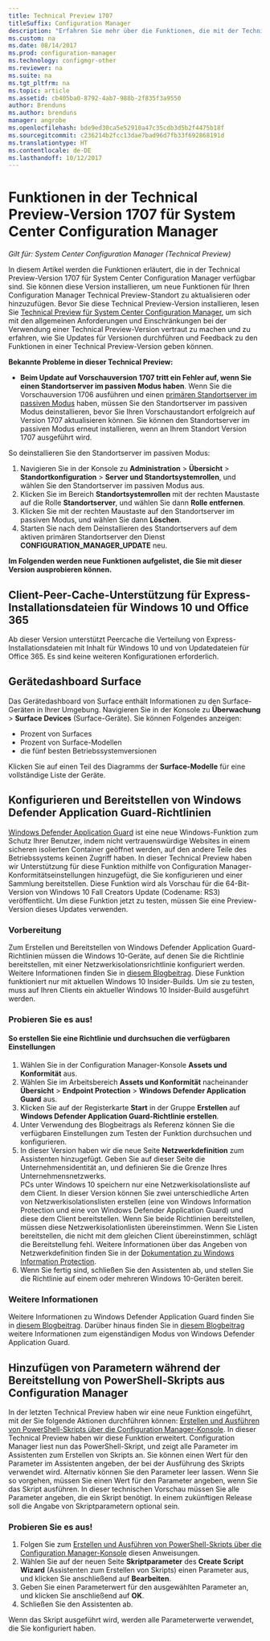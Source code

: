 ```yaml
---
title: Technical Preview 1707
titleSuffix: Configuration Manager
description: "Erfahren Sie mehr über die Funktionen, die mit der Technical Preview-Version 1707 für System Center Configuration Manager zur Verfügung stehen."
ms.custom: na
ms.date: 08/14/2017
ms.prod: configuration-manager
ms.technology: configmgr-other
ms.reviewer: na
ms.suite: na
ms.tgt_pltfrm: na
ms.topic: article
ms.assetid: cb405ba0-8792-4ab7-988b-2f835f3a9550
author: Brenduns
ms.author: brenduns
manager: angrobe
ms.openlocfilehash: bde9ed30ca5e52910a47c35cdb3d5b2f4475b18f
ms.sourcegitcommit: c236214b2fcc13dae7bad96d7fb33f692868191d
ms.translationtype: HT
ms.contentlocale: de-DE
ms.lasthandoff: 10/12/2017
---
```

# <a name="capabilities-in-technical-preview-1707-for-system-center-configuration-manager"></a>Funktionen in der Technical Preview-Version 1707 für System Center Configuration Manager

*Gilt für: System Center Configuration Manager (Technical Preview)*

In diesem Artikel werden die Funktionen erläutert, die in der Technical Preview-Version 1707 für System Center Configuration Manager verfügbar sind. Sie können diese Version installieren, um neue Funktionen für Ihren Configuration Manager Technical Preview-Standort zu aktualisieren oder hinzuzufügen. Bevor Sie diese Technical Preview-Version installieren, lesen Sie [Technical Preview für System Center Configuration Manager](../../core/get-started/technical-preview.md), um sich mit den allgemeinen Anforderungen und Einschränkungen bei der Verwendung einer Technical Preview-Version vertraut zu machen und zu erfahren, wie Sie Updates für Versionen durchführen und Feedback zu den Funktionen in einer Technical Preview-Version geben können.     


<!--  Known Issues Template   
**Known Issues in this Technical Preview:**
-   **Issue Name**. Details
    Workaround details.
-->

**Bekannte Probleme in dieser Technical Preview:**
-   **Beim Update auf Vorschauversion 1707 tritt ein Fehler auf, wenn Sie einen Standortserver im passiven Modus haben**. Wenn Sie die Vorschauversion 1706 ausführen und einen [primären Standortserver im passiven Modus](/sccm/core/get-started/capabilities-in-technical-preview-1706#site-server-role-high-availability) haben, müssen Sie den Standortserver im passiven Modus deinstallieren, bevor Sie Ihren Vorschaustandort erfolgreich auf Version 1707 aktualisieren können. Sie können den Standortserver im passiven Modus erneut installieren, wenn an Ihrem Standort Version 1707 ausgeführt wird.

  So deinstallieren Sie den Standortserver im passiven Modus:
  1. Navigieren Sie in der Konsole zu **Administration** > **Übersicht** > **Standortkonfiguration** > **Server und Standortsystemrollen**, und wählen Sie den Standortserver im passiven Modus aus.
  2. Klicken Sie im Bereich **Standortsystemrollen** mit der rechten Maustaste auf die Rolle **Standortserver**, und wählen Sie dann **Rolle entfernen**.
  3. Klicken Sie mit der rechten Maustaste auf den Standortserver im passiven Modus, und wählen Sie dann **Löschen**.
  4. Starten Sie nach dem Deinstallieren des Standortservers auf dem aktiven primären Standortserver den Dienst **CONFIGURATION_MANAGER_UPDATE** neu.



**Im Folgenden werden neue Funktionen aufgelistet, die Sie mit dieser Version ausprobieren können.**  

<!--  Rough Section Template
##  FEATURE

### Procedure 1
### Try it out!  
 Try to complete the following tasks and then send us **Feedback** from the **Home** tab of the Ribbon to let us know how it worked:
 -  Task 1
 -  Task 2              
-->

## <a name="client-peer-cache-support-for-express-installation-files-for-windows-10-and-office-365"></a>Client-Peer-Cache-Unterstützung für Express-Installationsdateien für Windows 10 und Office 365
<!-- 1352486 -->
Ab dieser Version unterstützt Peercache die Verteilung von Express-Installationsdateien mit Inhalt für Windows 10 und von Updatedateien für Office 365. Es sind keine weiteren Konfigurationen erforderlich.

## <a name="surface-device-dashboard"></a>Gerätedashboard Surface
<!--1355788-->
Das Gerätedashboard von Surface enthält Informationen zu den Surface-Geräten in Ihrer Umgebung. Navigieren Sie in der Konsole zu **Überwachung** > **Surface Devices** (Surface-Geräte). Sie können Folgendes anzeigen:
- Prozent von Surfaces
- Prozent von Surface-Modellen
- die fünf besten Betriebssystemversionen

Klicken Sie auf einen Teil des Diagramms der **Surface-Modelle** für eine vollständige Liste der Geräte.  

## <a name="configure-and-deploy-windows-defender-application-guard-policies"></a>Konfigurieren und Bereitstellen von Windows Defender Application Guard-Richtlinien
<!-- 1351960 -->

[Windows Defender Application Guard](https://blogs.windows.com/msedgedev/2016/09/27/application-guard-microsoft-edge/#XLxEbcpkuKcFebrw.97) ist eine neue Windows-Funktion zum Schutz Ihrer Benutzer, indem nicht vertrauenswürdige Websites in einem sicheren isolierten Container geöffnet werden, auf den andere Teile des Betriebssystems keinen Zugriff haben. In dieser Technical Preview haben wir Unterstützung für diese Funktion mithilfe von Configuration Manager-Konformitätseinstellungen hinzugefügt, die Sie konfigurieren und einer Sammlung bereitstellen. Diese Funktion wird als Vorschau für die 64-Bit-Version von Windows 10 Fall Creators Update (Codename: RS3) veröffentlicht. Um diese Funktion jetzt zu testen, müssen Sie eine Preview-Version dieses Updates verwenden.

### <a name="before-you-start"></a>Vorbereitung

Zum Erstellen und Bereitstellen von Windows Defender Application Guard-Richtlinien müssen die Windows 10-Geräte, auf denen Sie die Richtlinie bereitstellen, mit einer Netzwerkisolationsrichtlinie konfiguriert werden. Weitere Informationen finden Sie in [diesem Blogbeitrag](https://blogs.windows.com/msedgedev/2016/09/27/application-guard-microsoft-edge/#BmJGKPfSjHHzsMmI.97). Diese Funktion funktioniert nur mit aktuellen Windows 10 Insider-Builds. Um sie zu testen, muss auf Ihren Clients ein aktueller Windows 10 Insider-Build ausgeführt werden.

### <a name="try-it-out"></a>Probieren Sie es aus!

#### <a name="to-create-a-policy-and-to-browse-the-available-settings"></a>So erstellen Sie eine Richtlinie und durchsuchen die verfügbaren Einstellungen

1. Wählen Sie in der Configuration Manager-Konsole **Assets und Konformität** aus.
2. Wählen Sie im Arbeitsbereich **Assets und Konformität** nacheinander **Übersicht** > **Endpoint Protection** > **Windows Defender Application Guard** aus.
3. Klicken Sie auf der Registerkarte **Start** in der Gruppe **Erstellen** auf **Windows Defender Application Guard-Richtlinie erstellen**.
4. Unter Verwendung des Blogbeitrags als Referenz können Sie die verfügbaren Einstellungen zum Testen der Funktion durchsuchen und konfigurieren.
5. In dieser Version haben wir die neue Seite **Netzwerkdefinition** zum Assistenten hinzugefügt. Geben Sie auf dieser Seite die Unternehmensidentität an, und definieren Sie die Grenze Ihres Unternehmensnetzwerks.<br>PCs unter Windows 10 speichern nur eine Netzwerkisolationsliste auf dem Client. In dieser Version können Sie zwei unterschiedliche Arten von Netzwerkisolationslisten erstellen (eine von Windows Information Protection und eine von Windows Defender Application Guard) und diese dem Client bereitstellen. Wenn Sie beide Richtlinien bereitstellen, müssen diese Netzwerkisolationlisten übereinstimmen. Wenn Sie Listen bereitstellen, die nicht mit dem gleichen Client übereinstimmen, schlägt die Bereitstellung fehl.
Weitere Informationen über das Angeben von Netzwerkdefinition finden Sie in der [Dokumentation zu Windows Information Protection](https://docs.microsoft.com/windows/threat-protection/windows-information-protection/create-wip-policy-using-sccm).
6. Wenn Sie fertig sind, schließen Sie den Assistenten ab, und stellen Sie die Richtlinie auf einem oder mehreren Windows 10-Geräten bereit.

### <a name="further-reading"></a>Weitere Informationen
Weitere Informationen zu Windows Defender Application Guard finden Sie in [diesem Blogbeitrag](https://blogs.windows.com/msedgedev/2016/09/27/application-guard-microsoft-edge/#BmJGKPfSjHHzsMmI.97). Darüber hinaus finden Sie in [diesem Blogbeitrag](https://techcommunity.microsoft.com/t5/Windows-Insider-Program/Windows-Defender-Application-Guard-Standalone-mode/td-p/66903) weitere Informationen zum eigenständigen Modus von Windows Defender Application Guard.

## <a name="add-parameters-when-you-deploy-powershell-scripts-from-configuration-manager"></a>Hinzufügen von Parametern während der Bereitstellung von PowerShell-Skripts aus Configuration Manager

<!-- 1236459 --->

In der letzten Technical Preview haben wir eine neue Funktion eingeführt, mit der Sie folgende Aktionen durchführen können: [Erstellen und Ausführen von PowerShell-Skripts über die Configuration Manager-Konsole](/sccm/core/get-started/capabilities-in-technical-preview-1706#create-and-run-powershell-scripts-from-the-configuration-manager-console).
In dieser Technical Preview haben wir diese Funktion erweitert. Configuration Manager liest nun das PowerShell-Skript, und zeigt alle Parameter im Assistenten zum Erstellen von Skripts an. Sie können einen Wert für den Parameter im Assistenten angeben, der bei der Ausführung des Skripts verwendet wird. Alternativ können Sie den Parameter leer lassen. Wenn Sie so vorgehen, müssen Sie einen Wert für den Parameter angeben, wenn Sie das Skript ausführen.
In dieser technischen Vorschau müssen Sie alle Parameter angeben, die ein Skript benötigt. In einem zukünftigen Release soll die Angabe von Skriptparametern optional sein.

### <a name="try-it-out"></a>Probieren Sie es aus!

1. Folgen Sie zum [Erstellen und Ausführen von PowerShell-Skripts über die Configuration Manager-Konsole](/sccm/core/get-started/capabilities-in-technical-preview-1706#create-and-run-powershell-scripts-from-the-configuration-manager-console) diesen Anweisungen.
2. Wählen Sie auf der neuen Seite **Skriptparameter** des **Create Script Wizard** (Assistenten zum Erstellen von Skripts) einen Parameter aus, und klicken Sie anschließend auf **Bearbeiten**.
3. Geben Sie einen Parameterwert für den ausgewählten Parameter an, und klicken Sie anschließend auf **OK**.
4. Schließen Sie den Assistenten ab.

Wenn das Skript ausgeführt wird, werden alle Parameterwerte verwendet, die Sie konfiguriert haben.
